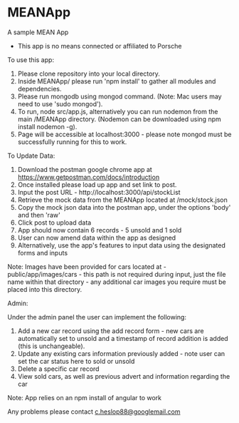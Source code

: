 # MEANApp
A sample MEAN App

* This app is no means connected or affiliated to Porsche

To use this app:

1. Please clone repository into your local directory.
2. Inside MEANApp/ please run 'npm install' to gather all modules and dependencies.
3. Please run mongodb using mongod command. (Note: Mac users may need to use 'sudo mongod').
4. To run, node src/app.js, alternatively you can run nodemon from the main /MEANApp directory. (Nodemon can be downloaded using npm install nodemon -g).
5. Page will be accessible at localhost:3000 - please note mongod must be successfully running for this to work.

To Update Data:

1. Download the postman google chrome app at https://www.getpostman.com/docs/introduction
2. Once installed please load up app and set link to post.
3. Input the post URL - http://localhost:3000/api/stockList
4. Retrieve the mock data from the MEANApp located at /mock/stock.json
5. Copy the mock json data into the postman app, under the options 'body' and then 'raw'
6. Click post to upload data
7. App should now contain 6 records - 5 unsold and 1 sold
8. User can now amend data within the app as designed
9. Alternatively, use the app's features to input data using the designated forms and inputs

Note: Images have been provided for cars located at - public/app/images/cars - this path is not required during input, just the file name within that directory - any additional car images you require must be placed into this directory.

Admin:

Under the admin panel the user can implement the following:

1. Add a new car record using the add record form - new cars are automatically set to unsold and a timestamp of record addition is added (this is unchangeable).
2. Update any existing cars information previously added - note user can set the car status here to sold or unsold
3. Delete a specific car record
4. View sold cars, as well as previous advert and information regarding the car

Note: App relies on an npm install of angular to work

Any problems please contact c.heslop88@googlemail.com

